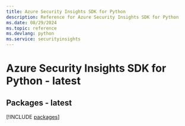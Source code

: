 ```yaml
---
title: Azure Security Insights SDK for Python
description: Reference for Azure Security Insights SDK for Python
ms.date: 08/29/2024
ms.topic: reference
ms.devlang: python
ms.service: securityinsights
---
```

# Azure Security Insights SDK for Python - latest
## Packages - latest
[!INCLUDE [packages](security-insights-index.md)]